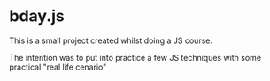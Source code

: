 bday.js
=======

This is a small project created whilst doing a JS course.

The intention was to put into practice a few JS techniques with some practical "real life cenario"

